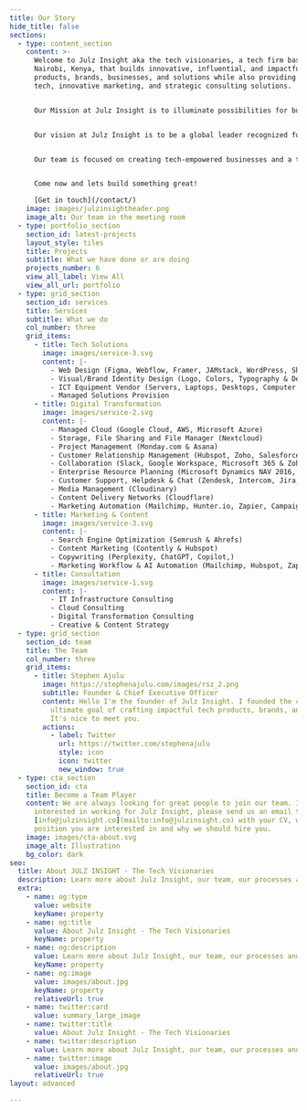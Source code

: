 ```yaml
---
title: Our Story
hide_title: false
sections:
  - type: content_section
    content: >-
      Welcome to Julz Insight aka the tech visionaries, a tech firm based in
      Nairobi, Kenya, that builds innovative, influential, and impactful
      products, brands, businesses, and solutions while also providing cutting-edge
      tech, innovative marketing, and strategic consulting solutions. 


      Our Mission at Julz Insight is to illuminate possibilities for businesses, brands, and individuals by leveraging cutting-edge technology, innovative marketing strategies, and expert consulting services. We are dedicated to empowering our clients to unlock their fullest potential and thrive in the rapidly evolving landscape of tech and marketing, never having to worry about the best tech stack, the newest marketing platform, or whether you should go cloud or go home (on-premise).


      Our vision at Julz Insight is to be a global leader recognized for our innovative spirit, unwavering commitment to our craft, and the transformative impact we bring to the world. We aspire to shape the future with our innovations and our solutions in a world where possibilities are limitless.


      Our team is focused on creating tech-empowered businesses and a tech-empowered future. We work closely with our clients to understand their needs, wants, and challenges, and we use our expertise in technology and marketing to help you thrive. We cover and understand all facets of technology, such as cloud computing, IoT, AI, design, automation, data, blockchain, cybersecurity, and more.


      Come now and lets build something great!

      [Get in touch](/contact/)
    image: images/julzinsightheader.png
    image_alt: Our team in the meeting room
  - type: portfolio_section
    section_id: latest-projects
    layout_style: tiles
    title: Projects
    subtitle: What we have done or are doing
    projects_number: 6
    view_all_label: View All
    view_all_url: portfolio
  - type: grid_section
    section_id: services
    title: Services
    subtitle: What we do
    col_number: three
    grid_items:
      - title: Tech Solutions
        image: images/service-3.svg
        content: |-
          - Web Design (Figma, Webflow, Framer, JAMstack, WordPress, Shopify & Ghost)
          - Visual/Brand Identity Design (Logo, Colors, Typography & Design System)
          - ICT Equipment Vendor (Servers, Laptops, Desktops, Computer Accessories & Smartphones)
          - Managed Solutions Provision
      - title: Digital Transformation
        image: images/service-2.svg
        content: |-
          - Managed Cloud (Google Cloud, AWS, Microsoft Azure)
          - Storage, File Sharing and File Manager (Nextcloud)
          - Project Management (Monday.com & Asana)
          - Customer Relationship Management (Hubspot, Zoho, Salesforce & Odoo)
          - Collaboration (Slack, Google Workspace, Microsoft 365 & Zoho)
          - Enterprise Resource Planning (Microsoft Dynamics NAV 2016, SAP & Odoo)
          - Customer Support, Helpdesk & Chat (Zendesk, Intercom, Jira, Tiledesk, Tidio & Freshdesk)
          - Media Management (Cloudinary)
          - Content Delivery Networks (Cloudflare)
          - Marketing Automation (Mailchimp, Hunter.io, Zapier, Campaigner & Hubspot)
      - title: Marketing & Content
        image: images/service-3.svg
        content: |-
          - Search Engine Optimization (Semrush & Ahrefs)
          - Content Marketing (Contently & Hubspot)
          - Copywriting (Perplexity, ChatGPT, Copilot,)
          - Marketing Workflow & AI Automation (Mailchimp, Hubspot, Zapier, Buffer, Web Analytics, Tidio & ManyChat)
      - title: Consultation
        image: images/service-1.svg
        content: |-
          - IT Infrastructure Consulting
          - Cloud Consulting
          - Digital Transformation Consulting
          - Creative & Content Strategy
  - type: grid_section
    section_id: team
    title: The Team
    col_number: three
    grid_items:
      - title: Stephen Ajulu
        image: https://stephenajulu.com/images/rsz_2.png
        subtitle: Founder & Chief Executive Officer
        content: Hello I'm the founder of Julz Insight. I founded the company with the
          ultimate goal of crafting impactful tech products, brands, and solutions.
          It's nice to meet you.
        actions:
          - label: Twitter
            url: https://twitter.com/stephenajulu
            style: icon
            icon: twitter
            new_window: true
  - type: cta_section
    section_id: cta
    title: Become a Team Player
    content: We are always looking for great people to join our team. If you are
      interested in working for Julz Insight, please send us an email to
      [info@julzinsight.co](mailto:info@julzinsight.co) with your CV, which
      position you are interested in and why we should hire you.
    image: images/cta-about.svg
    image_alt: Illustration
    bg_color: dark
seo:
  title: About JULZ INSIGHT - The Tech Visionaries
  description: Learn more about Julz Insight, our team, our processes and more
  extra:
    - name: og:type
      value: website
      keyName: property
    - name: og:title
      value: About Julz Insight - The Tech Visionaries
      keyName: property
    - name: og:description
      value: Learn more about Julz Insight, our team, our processes and more
      keyName: property
    - name: og:image
      value: images/about.jpg
      keyName: property
      relativeUrl: true
    - name: twitter:card
      value: summary_large_image
    - name: twitter:title
      value: About Julz Insight - The Tech Visionaries
    - name: twitter:description
      value: Learn more about Julz Insight, our team, our processes and more
    - name: twitter:image
      value: images/about.jpg
      relativeUrl: true
layout: advanced

---
```

